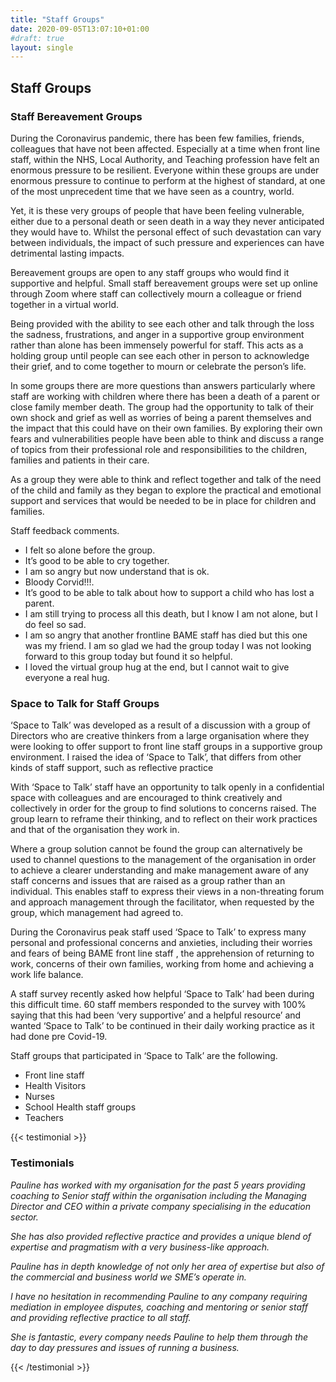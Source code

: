 ```yaml
---
title: "Staff Groups"
date: 2020-09-05T13:07:10+01:00
#draft: true
layout: single
---
```


## Staff Groups
### Staff Bereavement Groups

During the Coronavirus pandemic, there has been few families, friends, colleagues that have not been affected. Especially at a time when front line staff, within the NHS, Local Authority, and Teaching profession have felt an enormous pressure to be resilient.  Everyone within these groups are under enormous pressure to continue to perform at the highest of standard, at one of the most unprecedent time that we have seen as a country, world.

Yet, it is these very groups of people that have been feeling vulnerable, either due to a personal death or seen death in a way they never anticipated they would have to. Whilst the personal effect of such devastation can vary between individuals, the impact of such pressure and experiences can have detrimental lasting impacts.

Bereavement groups are open to any staff groups who would find it supportive and helpful.  Small staff bereavement groups were set up online through Zoom where staff can collectively mourn a colleague or friend together in a virtual world.

Being provided with the ability to see each other and talk through the loss the sadness, frustrations, and anger in a supportive group environment rather than alone has been immensely powerful for staff. This acts as a holding group until people can see each other in person to acknowledge their grief, and to come together to mourn or celebrate the person’s life.

In some groups there are more questions than answers particularly where staff are working with children where there has been a death of a parent or close family member death.  The group had the opportunity to talk of their own shock and grief as well as worries of being a parent themselves and the impact that this could have on their own families. By exploring their own fears and vulnerabilities people have been able to think and discuss a range of topics from their professional role and responsibilities to the children, families and patients in their care.

As a group they were able to think and reflect together and talk of the need of the child and family as they began to explore the practical and emotional support and services that would be  needed to be in place for children and families.

Staff feedback comments.

- I felt so alone before the group.
- It’s good to be able to cry together.
- I am so angry but now understand that is ok.
- Bloody Corvid!!!.
- It’s good to be able to talk about how to support a child who has lost a parent.
- I am still trying to process all this death, but I know I am not alone, but I do feel so sad.
- I am so angry that another frontline BAME staff has died but this one was my friend. I am so glad we had the group today I was not looking forward to this group today but found it so helpful.
- I loved the virtual group hug at the end, but I cannot wait to give everyone a real hug.

### Space to Talk for Staff Groups

‘Space to Talk’ was developed  as a result of a discussion with a group of Directors who are creative thinkers from a large organisation where they were looking to offer support to front line staff groups in a supportive group environment.  I raised the idea of ‘Space to Talk’, that differs from other kinds of staff support, such as reflective practice

With ‘Space to Talk’ staff have an opportunity to talk openly in a confidential space with colleagues and are encouraged to think creatively and collectively in order for the group to find solutions to concerns raised. The group learn to reframe their thinking, and to reflect on their work practices and that of the organisation they work in.

Where a group solution cannot be found  the group can alternatively be  used to channel questions to the management of the organisation in order to achieve a clearer understanding and make management aware of any staff concerns and issues that  are raised as a group rather than an  individual. This enables staff to express their views in a non-threating forum and approach management through the facilitator, when requested by the group, which management had agreed to.

During the Coronavirus peak staff used ‘Space to Talk’ to express many personal and professional concerns and anxieties, including their worries and fears of being BAME front line staff , the apprehension of returning to work, concerns of their own families, working from home and achieving a  work life balance.

A staff survey recently asked how helpful ‘Space to Talk’ had been during this difficult time. 60 staff members responded to the survey with 100% saying that this had been ‘very supportive’ and a helpful resource’ and wanted ‘Space to Talk’ to be continued in their daily working practice as it had done pre Covid-19.

Staff groups that participated in ‘Space to Talk’ are the following.

- Front line staff
- Health Visitors
- Nurses
- School Health staff groups
- Teachers

{{< testimonial >}}

### Testimonials

*Pauline has worked with my organisation  for the past 5 years providing coaching to Senior staff within the organisation including the Managing Director and CEO within a private company specialising in the education sector.*

*She has also provided reflective practice and provides a unique blend of expertise and pragmatism with a very business-like approach.*

*Pauline has in depth knowledge of not only her area of expertise but also of the commercial and business world we SME’s operate in.*

*I have no hesitation in recommending Pauline to any company requiring mediation in employee disputes, coaching and mentoring or senior staff and providing reflective practice to all staff.*

*She is fantastic, every company needs Pauline to help them through the day to day pressures and issues of running a business.*

{{< /testimonial >}}
